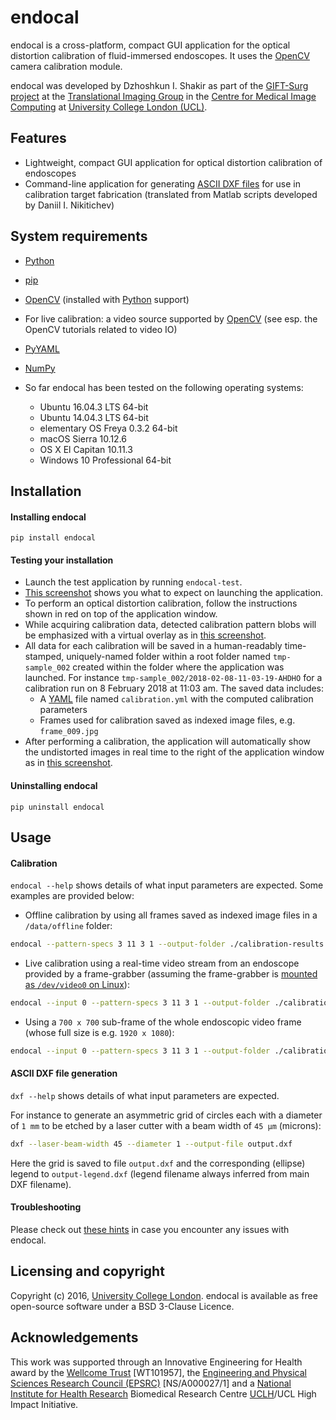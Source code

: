 # endocal

endocal is a cross-platform, compact GUI application for the optical distortion calibration of fluid-immersed
endoscopes. It uses the [OpenCV][opencv] camera calibration module.

endocal was developed by Dzhoshkun I. Shakir as part of the [GIFT-Surg project][giftsurg] at the
[Translational Imaging Group][tig] in the [Centre for Medical Image Computing][cmic] at
[University College London (UCL)][ucl].

## Features

* Lightweight, compact GUI application for optical distortion calibration of endoscopes
* Command-line application for generating [ASCII DXF files](http://www.autodesk.com/techpubs/autocad/acadr14/dxf/)
for use in calibration target fabrication (translated from Matlab scripts developed by Daniil I. Nikitichev)

## System requirements

* [Python][python]
* [pip][pip]
* [OpenCV][opencv] (installed with [Python][python] support)
* For live calibration: a video source supported by [OpenCV][opencv_docs] (see esp. the OpenCV tutorials related
to video IO)
* [PyYAML][pyyaml]
* [NumPy][numpy]
* So far endocal has been tested on the following operating systems:

  - Ubuntu 16.04.3 LTS 64-bit
  - Ubuntu 14.04.3 LTS 64-bit
  - elementary OS Freya 0.3.2 64-bit
  - macOS Sierra 10.12.6
  - OS X El Capitan 10.11.3
  - Windows 10 Professional 64-bit

## Installation

#### Installing endocal

`pip install endocal`

#### Testing your installation

* Launch the test application by running `endocal-test`.
* [This screenshot](endocal/res/screenshot-start.png) shows you what to expect on launching the application.
* To perform an optical distortion calibration, follow the instructions shown in red on top of the application window.
* While acquiring calibration data, detected calibration pattern blobs will be emphasized with a virtual overlay as
in [this screenshot](endocal/res/screenshot-detection.png).
* All data for each calibration will be saved in a human-readably time-stamped, uniquely-named folder within a root 
folder named `tmp-sample_002` created within the folder where the application was launched.
For instance `tmp-sample_002/2018-02-08-11-03-19-AHDHO` for a calibration run on 8 February 2018 at 11:03 am.
The saved data includes:
  * A [YAML][yaml] file named `calibration.yml` with the computed calibration parameters
  * Frames used for calibration saved as indexed image files, e.g. `frame_009.jpg`
* After performing a calibration, the application will automatically show the undistorted images in real time to the right of the application window as in [this screenshot](endocal/res/screenshot-undistort.png).

#### Uninstalling endocal

`pip uninstall endocal`

## Usage

#### Calibration

`endocal --help` shows details of what input parameters are expected. Some examples are provided below:

* Offline calibration by using all frames saved as indexed image files in a `/data/offline` folder:

```sh
endocal --pattern-specs 3 11 3 1 --output-folder ./calibration-results --input /data/offline/frame_%03d.jpg
```

* Live calibration using a real-time video stream from an endoscope provided by a frame-grabber (assuming the 
frame-grabber is [mounted as `/dev/video0` on Linux][ubuntu-webcam]):

```sh
endocal --input 0 --pattern-specs 3 11 3 1 --output-folder ./calibration-results
```

* Using a `700 x 700` sub-frame of the whole endoscopic video frame (whose full size is e.g. `1920 x 1080`):

```sh
endocal --input 0 --pattern-specs 3 11 3 1 --output-folder ./calibration-results --roi 620 200 700 700
```

#### ASCII DXF file generation

`dxf --help` shows details of what input parameters are expected.

For instance to generate an asymmetric grid of circles each with a diameter of `1 mm` to be etched by a laser
cutter with a beam width of `45 μm` (microns):

```sh
dxf --laser-beam-width 45 --diameter 1 --output-file output.dxf
```

Here the grid is saved to file `output.dxf` and the corresponding (ellipse) legend to `output-legend.dxf` (legend
filename always inferred from main DXF filename).

#### Troubleshooting

Please check out [these hints](doc/issues.md) in case you encounter any issues with endocal.

## Licensing and copyright

Copyright (c) 2016, [University College London][ucl]. endocal is available as free open-source software under a
BSD 3-Clause Licence.

## Acknowledgements

This work was supported through an Innovative Engineering for Health award by the [Wellcome Trust][wellcometrust]
[WT101957], the [Engineering and Physical Sciences Research Council (EPSRC)][epsrc] [NS/A000027/1] and a
[National Institute for Health Research][nihr] Biomedical Research Centre [UCLH][uclh]/UCL High Impact Initiative.


[tig]: http://cmictig.cs.ucl.ac.uk
[giftsurg]: http://www.gift-surg.ac.uk
[cmic]: http://cmic.cs.ucl.ac.uk
[ucl]: http://www.ucl.ac.uk
[nihr]: http://www.nihr.ac.uk/research
[uclh]: http://www.uclh.nhs.uk
[epsrc]: http://www.epsrc.ac.uk
[wellcometrust]: http://www.wellcome.ac.uk
[opencv]: http://opencv.org/
[opencv_docs]: http://docs.opencv.org/
[python]: https://www.python.org/
[pip]: https://pip.pypa.io/en/stable/installing/
[yaml]: http://yaml.org/
[pyyaml]: https://github.com/yaml/pyyaml
[numpy]: http://www.numpy.org/
[ubuntu-webcam]: https://help.ubuntu.com/community/Webcam

